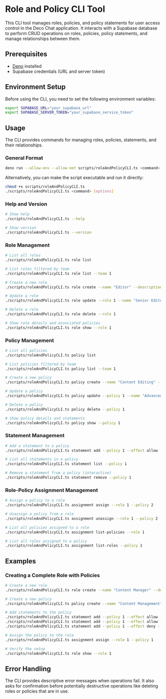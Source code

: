 # Role and Policy CLI Tool

This CLI tool manages roles, policies, and policy statements for user access
control in the Deco Chat application. It interacts with a Supabase database to
perform CRUD operations on roles, policies, policy statements, and manage
relationships between them.

## Prerequisites

- [Deno](https://deno.land/) installed
- Supabase credentials (URL and server token)

## Environment Setup

Before using the CLI, you need to set the following environment variables:

```bash
export SUPABASE_URL="your_supabase_url"
export SUPABASE_SERVER_TOKEN="your_supabase_service_token"
```

## Usage

The CLI provides commands for managing roles, policies, statements, and their
relationships.

### General Format

```bash
deno run --allow-env --allow-net scripts/roleAndPolicyCLI.ts <command> [options]
```

Alternatively, you can make the script executable and run it directly:

```bash
chmod +x scripts/roleAndPolicyCLI.ts
./scripts/roleAndPolicyCLI.ts <command> [options]
```

### Help and Version

```bash
# Show help
./scripts/roleAndPolicyCLI.ts --help

# Show version
./scripts/roleAndPolicyCLI.ts --version
```

### Role Management

```bash
# List all roles
./scripts/roleAndPolicyCLI.ts role list

# List roles filtered by team
./scripts/roleAndPolicyCLI.ts role list --team 1

# Create a new role
./scripts/roleAndPolicyCLI.ts role create --name "Editor" --description "Can edit content" --team 1

# Update a role
./scripts/roleAndPolicyCLI.ts role update --role 1 --name "Senior Editor" --description "Can edit and publish content"

# Delete a role
./scripts/roleAndPolicyCLI.ts role delete --role 1

# Show role details and associated policies
./scripts/roleAndPolicyCLI.ts role show --role 1
```

### Policy Management

```bash
# List all policies
./scripts/roleAndPolicyCLI.ts policy list

# List policies filtered by team
./scripts/roleAndPolicyCLI.ts policy list --team 1

# Create a new policy
./scripts/roleAndPolicyCLI.ts policy create --name "Content Editing" --description "Allows content editing" --team 1

# Update a policy
./scripts/roleAndPolicyCLI.ts policy update --policy 1 --name "Advanced Content Editing" --description "Allows advanced content editing"

# Delete a policy
./scripts/roleAndPolicyCLI.ts policy delete --policy 1

# Show policy details and statements
./scripts/roleAndPolicyCLI.ts policy show --policy 1
```

### Statement Management

```bash
# Add a statement to a policy
./scripts/roleAndPolicyCLI.ts statement add --policy 1 --effect allow --resource "pages:*"

# List all statements in a policy
./scripts/roleAndPolicyCLI.ts statement list --policy 1

# Remove a statement from a policy (interactive)
./scripts/roleAndPolicyCLI.ts statement remove --policy 1
```

### Role-Policy Assignment Management

```bash
# Assign a policy to a role
./scripts/roleAndPolicyCLI.ts assignment assign --role 1 --policy 2

# Unassign a policy from a role
./scripts/roleAndPolicyCLI.ts assignment unassign --role 1 --policy 2

# List all policies assigned to a role
./scripts/roleAndPolicyCLI.ts assignment list-policies --role 1

# List all roles assigned to a policy
./scripts/roleAndPolicyCLI.ts assignment list-roles --policy 1
```

## Examples

### Creating a Complete Role with Policies

```bash
# Create a new role
./scripts/roleAndPolicyCLI.ts role create --name "Content Manager" --description "Manages all content"

# Create a new policy
./scripts/roleAndPolicyCLI.ts policy create --name "Content Management" --description "Allows content management"

# Add statements to the policy
./scripts/roleAndPolicyCLI.ts statement add --policy 1 --effect allow --resource "pages:read:*"
./scripts/roleAndPolicyCLI.ts statement add --policy 1 --effect allow --resource "pages:write:*"
./scripts/roleAndPolicyCLI.ts statement add --policy 1 --effect deny --resource "pages:delete:*"

# Assign the policy to the role
./scripts/roleAndPolicyCLI.ts assignment assign --role 1 --policy 1

# Verify the setup
./scripts/roleAndPolicyCLI.ts role show --role 1
```

## Error Handling

The CLI provides descriptive error messages when operations fail. It also asks
for confirmation before potentially destructive operations like deleting roles
or policies that are in use.
